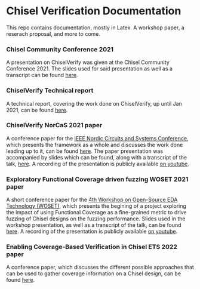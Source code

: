 # Chisel Verification Documentation

This repo contains documentation, mostly in Latex. A workshop paper, a reserach proposal, and more to come.    
  
### Chisel Community Conference 2021   
A presentation on ChiselVerify was given at the Chisel Community Conference 2021. The slides used for said presentation as well as a transcript can be found [here](https://github.com/chiselverify/documentation/tree/master/presentations/CCC2021).  
  
### ChiselVerify Technical report
A technical report, covering the work done on ChiselVerify, up until Jan 2021, can be found [here](https://github.com/chiselverify/documentation/blob/master/chisel-verify/chisel-verify-techrep.tex).   
  
### ChiselVerify NorCaS 2021 paper
A conference paper for the [IEEE Nordic Circuits and Systems Conference](https://events.tuni.fi/norcas2021/), which presents the framework as a whole and discusses the work done leading up to it, can be found [here](https://github.com/chiselverify/documentation/blob/master/chisel-verify/chisel-verify-paper.tex). The paper presentation was accompanied by slides which can be found, along with a transcript of the talk, [here](https://github.com/chiselverify/documentation/tree/master/presentations/NorCas2021). A recording of the presentation is publicly available [on youtube](https://www.youtube.com/watch?v=2HSjjRaoQv4&t=6s).
  
### Exploratory Functional Coverage driven fuzzing WOSET 2021 paper  
A short conference paper for the [4th Workshop on Open-Source EDA Technology (WOSET)](https://woset-workshop.github.io/), which presents the begining of a project exploring the impact of using Functional Coverage as a fine-grained metric to drive fuzzing of Chisel designs on the fuzzing performance. Slides used in the workshop presentation, as well as a transcript of the talk, can be found [here](https://github.com/chiselverify/documentation/tree/master/presentations/WOSET2021_Fuzzing). A recording of the presentation is publicly available [on youtube](https://www.youtube.com/watch?v=RBfkjGMBfMo).
  
### Enabling Coverage-Based Verification in Chisel ETS 2022 paper    
A conference paper, which discusses the different possible approaches that can be used to gather coverage information on a Chisel design, can be found [here](https://github.com/chiselverify/documentation/blob/master/Coverage/Coverage-paper.tex).  
  

